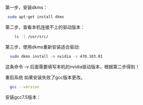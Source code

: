 第一步，安装dkms：

```bash
 sudo apt-get install dkms
```

第二步，查看本机连接不上的驱动版本：

```bash
    ls -l /usr/src/
```
第三步，使用dkms重新安装适合驱动:

```bash
  sudo dkms install -m nvidia -v 470.103.01
```

这条命令 -v 后面需要填写本机的nvidia驱动版本，根据第二步得到！

重启系统
如果安装失败了gcc版本更改。

```bash
  gcc --version
```

安装gcc7.5版本：